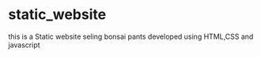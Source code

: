 # static_website
this is a Static website seling bonsai pants developed using HTML,CSS and javascript
